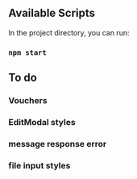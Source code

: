 ## Available Scripts

In the project directory, you can run:

### `npm start`


## To do

### Vouchers
### EditModal styles
### message response error
### file input styles